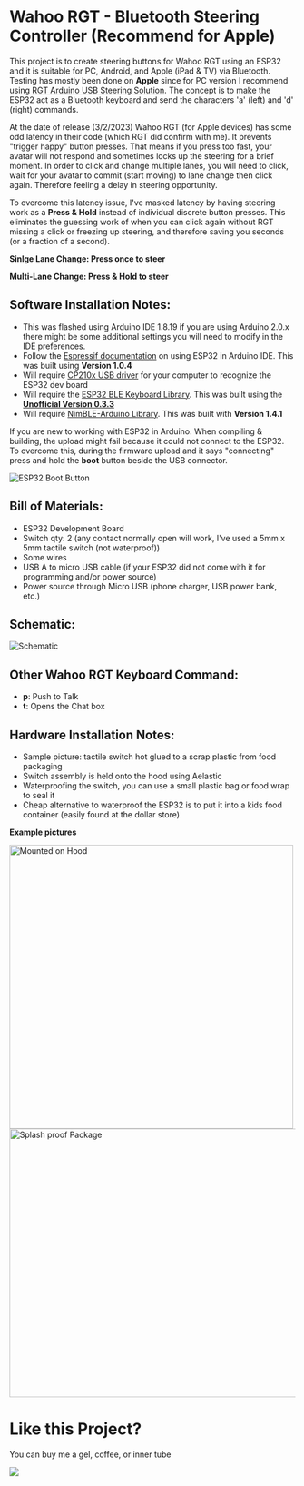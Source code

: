 # Wahoo RGT - Bluetooth Steering Controller (Recommend for Apple)

This project is to create steering buttons for Wahoo RGT using an ESP32 and it is suitable for PC, Android, and Apple (iPad & TV) via Bluetooth. Testing has mostly been done on **Apple** since for PC version I recommend using [RGT Arduino USB Steering Solution](https://github.com/JC-Concepts/RGT-Arduino_USB_Steer). The concept is to make the ESP32 act as a Bluetooth keyboard and send the characters 'a' (left) and 'd' (right) commands.

At the date of release (3/2/2023) Wahoo RGT (for Apple devices) has some odd latency in their code (which RGT did confirm with me). It prevents "trigger happy" button presses. That means if you press too fast, your avatar will not respond and sometimes locks up the steering for a brief moment. In order to click and change multiple lanes, you will need to click, wait for your avatar to commit (start moving) to lane change then click again. Therefore feeling a delay in steering opportunity. 

To overcome this latency issue, I've masked latency by having steering work as a **Press & Hold** instead of individual discrete button presses. This eliminates the guessing work of when you can click again without RGT missing a click or freezing up steering, and therefore saving you seconds (or a fraction of a second). 

**Sinlge Lane Change: Press once to steer**

**Multi-Lane Change: Press & Hold to steer**


## Software Installation Notes:
* This was flashed using Arduino IDE 1.8.19 if you are using Arduino 2.0.x there might be some additional settings you will need to modify in the IDE preferences. 
* Follow the [Espressif documentation](https://docs.espressif.com/projects/arduino-esp32/en/latest/installing.html) on using ESP32 in Arduino IDE. This was built using **Version 1.0.4**
* Will require [CP210x USB driver](https://www.silabs.com/developers/usb-to-uart-bridge-vcp-drivers?tab=downloads) for your computer to recognize the ESP32 dev board 
* Will require the [ESP32 BLE Keyboard Library](https://github.com/T-vK/ESP32-BLE-Keyboard). This was built using the [**Unofficial Version 0.3.3**](https://github.com/T-vK/ESP32-BLE-Keyboard/issues/168#issuecomment-1172483419) 
* Will require [NimBLE-Arduino Library](https://github.com/h2zero/NimBLE-Arduino). This was built with **Version 1.4.1**

If you are new to working with ESP32 in Arduino. When compiling & building, the upload might fail because it could not connect to the ESP32. To overcome this, during the firmware upload and it says "connecting" press and hold the **boot** button beside the USB connector. 

<img src="https://user-images.githubusercontent.com/126370788/222343254-f07b5201-430b-4a2b-aacc-c6e9df203103.png" alt="ESP32 Boot Button" title="ESP32 Boot Button">


## Bill of Materials:
* ESP32 Development Board
* Switch qty: 2 (any contact normally open will work, I've used a 5mm x 5mm tactile switch (not waterproof))
* Some wires
* USB A to micro USB cable (if your ESP32 did not come with it for programming and/or power source)
* Power source through Micro USB (phone charger, USB power bank, etc.)



## Schematic:

 
<img src="https://user-images.githubusercontent.com/126370788/222050207-bb4d1ff8-e4bf-4519-8de7-322727e3fb1c.png" alt="Schematic" title="Schematic">


## Other Wahoo RGT Keyboard Command:
* **p**: Push to Talk
* **t**: Opens the Chat box


## Hardware Installation Notes:
- Sample picture: tactile switch hot glued to a scrap plastic from food packaging
- Switch assembly is held onto the hood using Aelastic 
- Waterproofing the switch, you can use a small plastic bag or food wrap to seal it
- Cheap alternative to waterproof the ESP32 is to put it into a kids food container (easily found at the dollar store)

**Example pictures**

<img src="https://user-images.githubusercontent.com/126370788/221392142-773b0838-bffe-4697-9338-dc0e4f6b5d25.png" alt="Mounted on Hood" title="Mounted on Hood" height="500" width="500" >
<img src="https://user-images.githubusercontent.com/126370788/221392171-1d6f0b53-b0fe-4620-9c53-d61f71be0e96.png" alt="Splash proof Package" title="Splash Proof Container"height="473" width="800" >

# Like this Project? 
You can buy me a gel, coffee, or inner tube


[![](https://www.paypalobjects.com/en_US/i/btn/btn_donateCC_LG.gif)](https://www.paypal.com/cgi-bin/webscr?cmd=_s-xclick&hosted_button_id=RE2GQDK8CD2WW)
